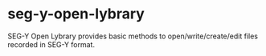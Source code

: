 # seg-y-open-lybrary
SEG-Y Open Lybrary provides basic methods to open/write/create/edit files recorded in SEG-Y format.
